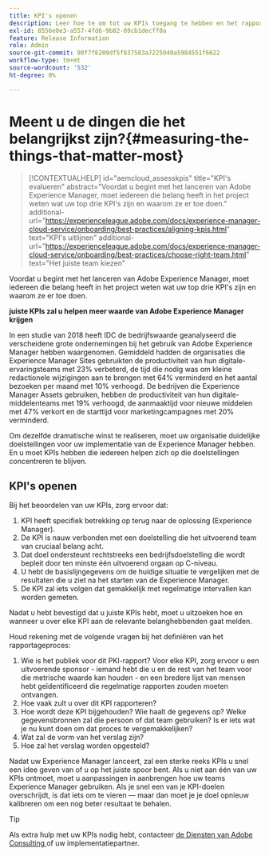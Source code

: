 ```yaml
---
title: KPI's openen
description: Leer hoe te om tot uw KPIs toegang te hebben en het rapporteringsproces te bepalen
exl-id: 8556e0e3-a557-4fd6-9b82-09cb1decff0a
feature: Release Information
role: Admin
source-git-commit: 90f7f6209df5f837583a7225940a5984551f6622
workflow-type: tm+mt
source-wordcount: '532'
ht-degree: 0%

---
```


# Meent u de dingen die het belangrijkst zijn?{#measuring-the-things-that-matter-most}

>[!CONTEXTUALHELP]
>id="aemcloud_assesskpis"
>title="KPI&#39;s evalueren"
>abstract="Voordat u begint met het lanceren van Adobe Experience Manager, moet iedereen die belang heeft in het project weten wat uw top drie KPI&#39;s zijn en waarom ze er toe doen."
>additional-url="https://experienceleague.adobe.com/docs/experience-manager-cloud-service/onboarding/best-practices/aligning-kpis.html" text="KPI&#39;s uitlijnen"
>additional-url="https://experienceleague.adobe.com/docs/experience-manager-cloud-service/onboarding/best-practices/choose-right-team.html" text="Het juiste team kiezen"

Voordat u begint met het lanceren van Adobe Experience Manager, moet iedereen die belang heeft in het project weten wat uw top drie KPI&#39;s zijn en waarom ze er toe doen.

**juiste KPIs zal u helpen meer waarde van Adobe Experience Manager krijgen**


In een studie van 2018 heeft IDC de bedrijfswaarde geanalyseerd die verscheidene grote ondernemingen bij het gebruik van Adobe Experience Manager hebben waargenomen. Gemiddeld hadden de organisaties die Experience Manager Sites gebruikten de productiviteit van hun digitale-ervaringsteams met 23% verbeterd, de tijd die nodig was om kleine redactionele wijzigingen aan te brengen met 64% verminderd en het aantal bezoeken per maand met 10% verhoogd. De bedrijven die Experience Manager Assets gebruiken, hebben de productiviteit van hun digitale-middelenteams met 19% verhoogd, de aanmaaktijd voor nieuwe middelen met 47% verkort en de starttijd voor marketingcampagnes met 20% verminderd.

Om dezelfde dramatische winst te realiseren, moet uw organisatie duidelijke doelstellingen voor uw implementatie van de Experience Manager hebben. En u moet KPIs hebben die iedereen helpen zich op die doelstellingen concentreren te blijven.

## KPI&#39;s openen

Bij het beoordelen van uw KPIs, zorg ervoor dat:

1. KPI heeft specifiek betrekking op terug naar de oplossing (Experience Manager).
1. De KPI is nauw verbonden met een doelstelling die het uitvoerend team van cruciaal belang acht.
1. Dat doel ondersteunt rechtstreeks een bedrijfsdoelstelling die wordt bepleit door ten minste één uitvoerend orgaan op C-niveau.
1. U hebt de basislijngegevens om de huidige situatie te vergelijken met de resultaten die u ziet na het starten van de Experience Manager.
1. De KPI zal iets volgen dat gemakkelijk met regelmatige intervallen kan worden gemeten.

Nadat u hebt bevestigd dat u juiste KPIs hebt, moet u uitzoeken hoe en wanneer u over elke KPI aan de relevante belanghebbenden gaat melden.

Houd rekening met de volgende vragen bij het definiëren van het rapportageproces:

1. Wie is het publiek voor dit PKI-rapport? Voor elke KPI, zorg ervoor u een uitvoerende sponsor - iemand hebt die u en de rest van het team voor die metrische waarde kan houden - en een bredere lijst van mensen hebt geïdentificeerd die regelmatige rapporten zouden moeten ontvangen.
1. Hoe vaak zult u over dit KPI rapporteren?
1. Hoe wordt deze KPI bijgehouden? Wie haalt de gegevens op? Welke gegevensbronnen zal die persoon of dat team gebruiken? Is er iets wat je nu kunt doen om dat proces te vergemakkelijken?
1. Wat zal de vorm van het verslag zijn?
1. Hoe zal het verslag worden opgesteld?

Nadat uw Experience Manager lanceert, zal een sterke reeks KPIs u snel een idee geven van of u op het juiste spoor bent. Als u niet aan één van uw KPIs ontmoet, moet u aanpassingen in aanbrengen hoe uw teams Experience Manager gebruiken. Als je snel een van je KPI-doelen overschrijdt, is dat iets om te vieren — maar dan moet je je doel opnieuw kalibreren om een nog beter resultaat te behalen.

>[!TIP]
>
> Als extra hulp met uw KPIs nodig hebt, contacteer [ de Diensten van Adobe Consulting ](https://www.adobe.com/experience-cloud/consulting-services.html) of uw implementatiepartner.
